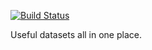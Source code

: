 [![Build Status](https://travis-ci.org/lbraglia/lbdatasets.svg)](https://travis-ci.org/lbraglia/lbdatasets)

Useful datasets all in one place.

